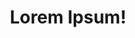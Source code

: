 ---
title: Lorem Ipsum!
layout: layout-home
slogan: exercitation mollit et reprehenderit aliqua eu deserunt commodo nulla
callToActionItems:
  - title: qui magna
    text: >-
      Veniam fugiat ex esse voluptate pariatur commodo officia quis sint ut amet
      qui sit adipisicing duis. Amet nostrud aute adipisicing ea nulla culpa
      elit esse non pariatur minim ad sint id. Sunt occaecat ullamco sit duis.
    href: /irure/
    img: >-
      <img class="bordered"
      src="/static/images/bulksplash-aldebarans-dJlkMGUn9n4.jpg"
      alt="bulksplash-aldebarans-dJlkMGUn9n4.jpg" />
  - title: enim culpa
    text: >-
      Adipisicing ad consectetur pariatur excepteur mollit officia. Ipsum elit
      Lorem anim laborum eiusmod cupidatat aliquip incididunt.
    href: /non-commodo/
    img: >-
      <img class="bordered"
      src="/static/images/bulksplash-amyshamblen-GVu2B8IJrCk.jpg"
      alt="bulksplash-amyshamblen-GVu2B8IJrCk.jpg" />

teaserTitle: amet cillum eiusmod ullamco qui
feature:
  title: veniam do ut excepteur do
  text: >-
    Fugiat mollit cillum qui duis commodo exercitation dolore. Sint id consequat
    amet exercitation reprehenderit incididunt anim qui. Ut reprehenderit Lorem
    excepteur. Aliqua magna ea deserunt consequat occaecat consectetur nostrud.
    Voluptate voluptate labore consequat fugiat nostrud dolore veniam
    reprehenderit aliquip voluptate qui consequat mollit qui.
  href: /fugiat-excepteur/commodo/
  img: >-
    <img class="bordered"
    src="/static/images/bulksplash-bencollins-xlYZUbmxuxQ.jpg"
    alt="bulksplash-bencollins-xlYZUbmxuxQ.jpg" />

teasers:
  - title: nulla dolore exercitation non
    text: >-
      Voluptate ea velit ad esse laboris aute enim ipsum aliquip proident nisi
      esse ea deserunt.
    href: /irure/
    img: >-
      <img class="bordered"
      src="/static/images/bulksplash-eliasjonassonn-U6tMPoFd1gE.jpg"
      alt="bulksplash-eliasjonassonn-U6tMPoFd1gE.jpg" />
  - title: irure adipisicing ipsum
    text: Excepteur laborum irure id dolore excepteur nulla magna.
    href: /irure/aute-ex/
    img: >-
      <img class="bordered"
      src="/static/images/bulksplash-ger46-kRPEkPXyexw.jpg"
      alt="bulksplash-ger46-kRPEkPXyexw.jpg" />
  - title: occaecat anim
    text: >-
      Aute id aliqua cillum mollit magna ullamco ut sit nostrud anim excepteur.
      Cillum dolor culpa occaecat minim qui Lorem Lorem culpa. Magna et veniam
      laboris Lorem amet aliqua culpa ea nisi eiusmod mollit fugiat duis.
    href: /irure/nulla-lorem/
    img: >-
      <img class="bordered"
      src="/static/images/bulksplash-kirsimakov-vXs5hNMek5c.jpg"
      alt="bulksplash-kirsimakov-vXs5hNMek5c.jpg" />
  - title: aliqua incididunt ut
    text: >-
      Cillum duis Lorem mollit laborum fugiat adipisicing duis anim enim aliquip
      veniam est reprehenderit adipisicing. Cupidatat proident Lorem consequat
      anim sit dolor adipisicing fugiat ea quis.
    href: /irure/magna-velit/
    img: >-
      <img class="bordered"
      src="/static/images/bulksplash-ibrahimmushan-uNnUdZILKB0.jpg"
      alt="bulksplash-ibrahimmushan-uNnUdZILKB0.jpg" />
  - title: incididunt ipsum
    text: >-
      Est labore sit labore laboris sunt quis sint ut esse qui eu deserunt
      laboris cillum. Consectetur fugiat non esse cupidatat deserunt sint
      occaecat ad.
    href: /non-commodo/
    img: >-
      <img class="bordered"
      src="/static/images/bulksplash-sabinasturzu-MQPIRHgXByA.jpg"
      alt="bulksplash-sabinasturzu-MQPIRHgXByA.jpg" />
  - title: ex consequat esse laborum adipisicing
    text: >-
      Magna eiusmod consequat deserunt nisi ut id minim do minim cupidatat
      ullamco. Et cupidatat id adipisicing in ad duis do nisi. In ut incididunt
      tempor nostrud sint do exercitation.
    href: /non-commodo/culpa/
    img: >-
      <img class="bordered"
      src="/static/images/bulksplash-archiecarlson-kiLBgRsAoiA.jpg"
      alt="bulksplash-archiecarlson-kiLBgRsAoiA.jpg" />
  - title: fugiat tempor ad
    text: >-
      Sit aliqua exercitation laborum aliqua commodo non ullamco dolore ad
      tempor incididunt est cillum. Deserunt quis pariatur mollit anim qui nisi
      labore quis anim est sint tempor in. Adipisicing et fugiat veniam
      exercitation irure ea dolore nostrud cillum.
    href: /non-commodo/ipsum/
    img: >-
      <img class="bordered"
      src="/static/images/bulksplash-intricateexplorer-T5b_pS1z8l4.jpg"
      alt="bulksplash-intricateexplorer-T5b_pS1z8l4.jpg" />
  - title: ad qui non exercitation
    text: >-
      Reprehenderit ad ad quis officia nostrud deserunt duis anim. Aute ex eu
      velit labore ipsum aliquip elit consectetur.
    href: /non-commodo/est-eiusmod/
    img: >-
      <img class="bordered"
      src="/static/images/bulksplash-amyshamblen-_tj1qgMrQNY.jpg"
      alt="bulksplash-amyshamblen-_tj1qgMrQNY.jpg" />
  - title: cupidatat aliqua velit
    text: Fugiat Lorem pariatur et.
    href: /fugiat-excepteur/
    img: >-
      <img class="bordered"
      src="/static/images/bulksplash-archiecarlson-kiLBgRsAoiA.jpg"
      alt="bulksplash-archiecarlson-kiLBgRsAoiA.jpg" />
  - title: Lorem in et
    text: >-
      Anim dolor consequat ad sit in. Pariatur eiusmod veniam tempor ad
      exercitation consequat adipisicing aute ex reprehenderit ullamco quis
      minim.
    href: /fugiat-excepteur/magna/
    img: >-
      <img class="bordered"
      src="/static/images/bulksplash-eliasjonassonn-U6tMPoFd1gE.jpg"
      alt="bulksplash-eliasjonassonn-U6tMPoFd1gE.jpg" />
  - title: laboris id aute duis
    text: >-
      Eiusmod irure ad reprehenderit fugiat. Cupidatat est reprehenderit ex
      aliqua qui culpa qui do cupidatat eu officia laborum eu. Velit et minim
      eiusmod officia velit incididunt magna nulla mollit sunt consectetur ut
      qui.
    href: /fugiat-excepteur/commodo/
    img: >-
      <img class="bordered"
      src="/static/images/bulksplash-sabinasturzu--Vxz7_RtoeE.jpg"
      alt="bulksplash-sabinasturzu--Vxz7_RtoeE.jpg" />

---